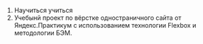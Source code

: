 1. Научиться учиться
2. Учебынй проект по вёрстке одностраничного сайта от Яндекс.Практикум с использованием технологии Flexbox и методологии БЭМ.